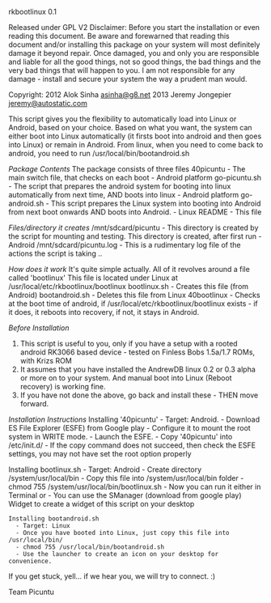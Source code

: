 rkbootlinux 0.1

Released under GPL V2
Disclaimer: Before you start the installation or even reading this document. Be aware and forewarned that reading this document and/or installing this package on your system will most definitely damage it beyond repair. Once damaged, you and only you are responsible and liable for all the good things, not so good things, the bad things and the very bad things that will happen to you. I am not responsible for any damage - install and secure your system the way a prudent man would.

Copyright: 2012 Alok Sinha <asinha@g8.net>
           2013 Jeremy Jongepier <jeremy@autostatic.com>

This script gives you the flexibility to automatically load into Linux or Android, based on your choice.
Based on what you want, the system can either boot into Linux automatically (it firsts boot into android and then goes into Linux) or remain in Android.
From linux, when you need to come back to android, you need to run /usr/local/bin/bootandroid.sh


_Package Contents_
The package consists of three files
         40picuntu    - The main switch file, that checks on each boot - Android platform
         go-picuntu.sh - The script that prepares the android system for booting into linux automatically from next time, AND boots into linux - Android platform
         go-android.sh - This script prepares the Linux system into booting into Android from next boot onwards AND boots into Android. - Linux
         README  - This file


_Files/directory it creates_
        /mnt/sdcard/picuntu - This directory is created by the script for mounting and testing. This directory is created, after first run - Android
           /mnt/sdcard/picuntu.log - This is a rudimentary log file of the actions the script is taking ..


_How does it work_ 
It's quite simple actually. 
All of it revolves around a file called 'bootlinux'
This file is located under Linux at /usr/local/etc/rkbootlinux/bootlinux
bootlinux.sh - Creates this file (from Android)
bootandroid.sh - Deletes this file from Linux
40bootlinux     - Checks at the boot time of android, if /usr/local/etc/rkbootlinux/bootlinux exists - if it does, it reboots into recovery, if not, it stays in Android.


_Before Installation_
1. This script is useful to you, only if you have a setup with a rooted android RK3066 based device - tested on Finless Bobs 1.5a/1.7 ROMs, with Krizs ROM
2. It assumes that you have installed the AndrewDB linux 0.2 or 0.3 alpha or more on to your system. And manual boot into Linux (Reboot recovery) is working fine.
3. If you have not done the above, go back and install these - THEN move forward.


_Installation Instructions_
   Installing '40picuntu'
      - Target: Android.
      - Download ES File Explorer (ESFE) from Google play
      - Configure it to mount the root system in WRITE mode.
      - Launch the ESFE.
      - Copy '40picuntu' into /etc/init.d/
      - If the copy command does not succeed, then check the ESFE settings, you may not have set the root option properly
    
   Installing bootlinux.sh
      - Target: Android
      - Create directory /system/usr/local/bin
      - Copy this file into /system/usr/local/bin folder
      - chmod 755 /system/usr/local/bin/bootlinux.sh
      - Now you can run it either in Terminal
        or
      - You can use the SManager (download from google play) Widget to create a widget of this script on your desktop

    Installing bootandroid.sh
      - Target: Linux
      - Once you have booted into Linux, just copy this file into /usr/local/bin/
      - chmod 755 /usr/local/bin/bootandroid.sh
      - Use the launcher to create an icon on your desktop for convenience. 



If you get stuck, yell... if we hear you, we will try to connect. :)


Team Picuntu
